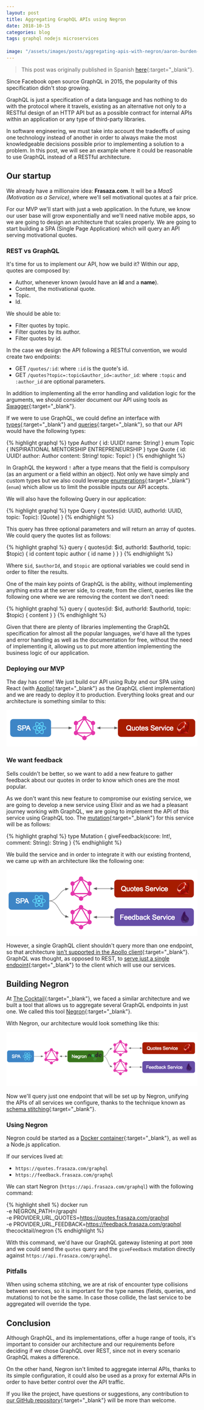 ```yaml
---
layout: post
title: Aggregating GraphQL APIs using Negron
date: 2018-10-15
categories: blog
tags: graphql nodejs microservices

image: "/assets/images/posts/aggregating-apis-with-negron/aaron-burden-718998-unsplash.jpg"
---
```


> This post was originally published in Spanish [here](https://thecocktail.engineering/agregando-apis-graphql-con-negron-3ba1a75d8440){:target="\_blank"}.

Since Facebook open source GraphQL in 2015, the popularity of this specification didn't stop growing.

GraphQL is just a specification of a data language and has nothing to do with the protocol where it travels, existing as an alternative not only to a RESTful design of an HTTP API but as a possible contract for internal APIs within an application or any type of third-party libraries.

In software engineering, we must take into account the tradeoffs of using one technology instead of another in order to always make the most knowledgeable decisions possible prior to implementing a solution to a problem. In this post, we will see an example where it could be reasonable to use GraphQL instead of a RESTful architecture.

## Our startup

We already have a millionaire idea: **Frasaza.com**. It will be a _MaaS (Motivation as a Service)_, where we'll sell motivational quotes at a fair price.

For our MVP we'll start with just a web application. In the future, we know our user base will grow exponentially and we'll need native mobile apps, so we are going to design an architecture that scales properly. We are going to start building a SPA (Single Page Application) which will query an API serving motivational quotes.

### REST vs GraphQL

It's time for us to implement our API, how we build it? Within our app, quotes are composed by:

- Author, whenever known (would have an **id** and a **name**).
- Content, the motivational quote.
- Topic.
- Id.

We should be able to:

- Filter quotes by topic.
- Filter quotes by its author.
- Filter quotes by id.

In the case we design the API following a RESTful convention, we would create two endpoints:

- GET `/quotes/:id`: where `:id` is the quote's id.
- GET `/quotes?topic=:topic&author_id=:author_id`: where `:topic` and `:author_id` are optional parameters.

In addition to implementing all the error handling and validation logic for the arguments, we should consider document our API using tools as [Swagger](https://swagger.io/){:target="\_blank"}.

If we were to use GraphQL, we could define an interface with [types](https://graphql.org/learn/schema/#type-system){:target="\_blank"} and [queries](https://graphql.org/learn/queries/#fields){:target="\_blank"}, so that our API would have the following types:

{% highlight graphql %}
type Author {
  id: UUID!
  name: String!
}
enum Topic {
  INSPIRATIONAL
  MENTORSHIP
  ENTREPRENEURSHIP
}
type Quote {
  id: UUID!
  author: Author
  content: String!
  topic: Topic!
}
{% endhighlight %}

In GraphQL the keyword `!` after a type means that the field is compulsory (as an argument or a field within an object). Not only we have simply and custom types but we also could leverage [enumerations](https://graphql.org/learn/schema/#enumeration-types){:target="\_blank"} (`enum`) which allow us to limit the possible inputs our API accepts.

We will also have the following Query in our application:

{% highlight graphql %}
type Query {
 quotes(id: UUID, authorId: UUID, topic: Topic): [Quote]
}
{% endhighlight %}

This query has three optional parameters and will return an array of quotes. We could query the quotes list as follows:

{% highlight graphql %}
query {
  quotes(id: $id, authorId: $authorId, topic: $topic) {
    id
    content
    topic
    author {
      id
      name
    }
  }
}
{% endhighlight %}

Where `$id`, `$authorId`, and `$topic` are optional variables we could send in order to filter the results.

One of the main key points of GraphQL is the ability, without implementing anything extra at the server side, to create, from the client, queries like the following one where we are removing the content we don't need:

{% highlight graphql %}
query {
  quotes(id: $id, authorId: $authorId, topic: $topic) {
    content
  }
}
{% endhighlight %}

Given that there are plenty of libraries implementing the GraphQL specification for almost all the popular languages, we'd have all the types and error handling as well as the documentation for free, without the need of implementing it, allowing us to put more attention implementing the business logic of our application.

### Deploying our MVP

The day has come! We just build our API using Ruby and our SPA using React (with [Apollo](https://www.apollographql.com/){:target="\_blank"} as the GraphQL client implementation) and we are ready to deploy it to production. Everything looks great and our architecture is something similar to this:

![MVP Architecture](/assets/images/posts/aggregating-apis-with-negron/mvp-architecture.png)

### We want feedback

Sells couldn't be better, so we want to add a new feature to gather feedback about our quotes in order to know which ones are the most popular.

As we don't want this new feature to compromise our existing service, we are going to develop a new service using Elixir and as we had a pleasant journey working with GraphQL, we are going to implement the API of this service using GraphQL too. The [mutation](https://graphql.org/learn/queries/#mutations){:target="\_blank"} for this service will be as follows:

{% highlight graphql %}
type Mutation {
  giveFeedback(score: Int!, comment: String): String
}
{% endhighlight %}

We build the service and in order to integrate it with our existing frontend, we came up with an architecture like the following one:

![Architecture with feedback service](/assets/images/posts/aggregating-apis-with-negron/feedback-architecture.png)

However, a single GraphQL client shouldn't query more than one endpoint, so that architecture [isn't supported in the Apollo client](https://github.com/apollographql/apollo-client/issues/84){:target="\_blank"}. GraphQL was thought, as opposed to REST, to [serve just a single endpoint](https://graphql.org/learn/best-practices/#http){:target="\_blank"} to the client which will use our services.

## Building Negron

At [The Cocktail](https://the-cocktail.com){:target="\_blank"}, we faced a similar architecture and we built a tool that allows us to aggregate several GraphQL endpoints in just one. We called this tool [Negron](https://github.com/the-cocktail/negron){:target="\_blank"}.

With Negron, our architecture would look something like this:

![Architecture with Negron gateway](/assets/images/posts/aggregating-apis-with-negron/negron-architecture.png)

Now we'll query just one endpoint that will be set up by Negron, unifying the APIs of all services we configure, thanks to the technique known as [schema stitching](https://www.apollographql.com/docs/graphql-tools/schema-stitching/){:target="\_blank"}.

### Using Negron

Negron could be started as a [Docker container](https://hub.docker.com/r/thecocktail/negron/){:target="\_blank"}, as well as a Node.js application.

If our services lived at:

- `https://quotes.frasaza.com/graphql`
- `https://feedback.frasaza.com/graphql`

We can start Negron (`https://api.frasaza.com/graphql`) with the following command:

{% highlight shell %}
docker run \
  -e NEGRON_PATH=/grapqhl \
  -e PROVIDER_URL_QUOTES=https://quotes.frasaza.com/graphql \
  -e PROVIDER_URL_FEEDBACK=https://feedback.frasaza.com/graphql \
  thecocktail/negron
{% endhighlight %}

With this command, we'd have our GraphQL gateway listening at port `3000` and we could send the `quotes` query and the `giveFeedback` mutation directly against `https://api.frasaza.com/graphql`.

### Pitfalls

When using schema stitching, we are at risk of encounter type collisions between services, so it is important for the type names (fields, queries, and mutations) to not be the same. In case those collide, the last service to be aggregated will override the type.

## Conclusion

Although GraphQL, and its implementations, offer a huge range of tools, it's important to consider our architecture and our requirements before deciding if we chose GraphQL over REST, since not in every scenario GraphQL makes a difference.

On the other hand, Negron isn't limited to aggregate internal APIs, thanks to its simple configuration, it could also be used as a proxy for external APIs in order to have better control over the API traffic.

If you like the project, have questions or suggestions, any contribution to [our GitHub repository](https://github.com/the-cocktail/negron){:target="\_blank"} will be more than welcome.
